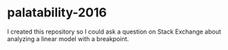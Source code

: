 # palatability-2016

I created this repository so I could ask a question on Stack Exchange about analyzing a linear model with a breakpoint.
